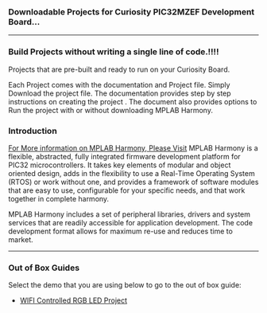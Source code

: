 ### Downloadable Projects for Curiosity PIC32MZEF Development Board...

---
### Build  Projects without writing a single line of code.!!!!
Projects that are pre-built and ready to run  on your Curiosity Board. 
 

Each Project comes with the documentation and Project file. 
Simply Download the project file.
The documentation provides step by step instructions on creating the project . The document also provides options to Run the project with or without downloading MPLAB Harmony.

### Introduction
[For More information on MPLAB Harmony, Please Visit](http://www.microchip.com/Harmony) 
MPLAB Harmony is a flexible, abstracted, fully integrated firmware development platform for PIC32 microcontrollers. It takes key elements of modular and object oriented design, adds in the flexibility to use a Real-Time Operating System (RTOS) or work without one, and provides a framework of software modules that are easy to use, configurable for your specific needs, and that work together in complete harmony.

MPLAB Harmony includes a set of peripheral libraries, drivers and system services that are readily accessible for application development. The code development format allows for maximum re-use and reduces time to market.


---
### Out of Box Guides
Select the demo that you are using below to go to the out of box guide:
- [WIFI Controlled RGB LED Project](documents/)
